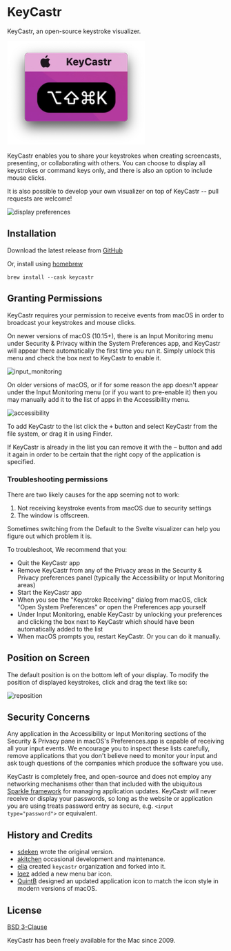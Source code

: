 # KeyCastr

KeyCastr, an open-source keystroke visualizer.

![header image](assets/KeyCastr_header.png)

KeyCastr enables you to share your keystrokes when creating screencasts, presenting, or collaborating with others. You can choose to display all keystrokes or command keys only, and there is also an option to include mouse clicks.

It is also possible to develop your own visualizer on top of KeyCastr -- pull requests are welcome!

![display preferences](assets/mouse-click-visualizer.gif)

## Installation

Download the latest release from [GitHub](https://github.com/keycastr/keycastr/releases)

Or, install using [homebrew](http://brew.sh/)

```console
brew install --cask keycastr
```

## Granting Permissions

KeyCastr requires your permission to receive events from macOS in order to broadcast your keystrokes and mouse clicks.

On newer versions of macOS (10.15+), there is an Input Monitoring menu under Security & Privacy within the System Preferences app, and KeyCastr will appear there automatically the first time you run it. Simply unlock this menu and check the box next to KeyCastr to enable it.

![input_monitoring](assets/input_monitoring.png)

On older versions of macOS, or if for some reason the app doesn't appear under the Input Monitoring menu (or if you want to pre-enable it) then you may manually add it to the list of apps in the Accessibility menu.

![accessibility](assets/accessibility.png)

To add KeyCastr to the list click the <kbd>&plus;</kbd> button and select KeyCastr from the file system, or drag it in using Finder.

If KeyCastr is already in the list you can remove it with the <kbd>&minus;</kbd> button and add it again in order to be certain that the right copy of the application is specified.

### Troubleshooting permissions

There are two likely causes for the app seeming not to work:

1. Not receiving keystroke events from macOS due to security settings
1. The window is offscreen.

Sometimes switching from the Default to the Svelte visualizer can help you
figure out which problem it is.

To troubleshoot, We recommend that you:

- Quit the KeyCastr app
- Remove KeyCastr from any of the Privacy areas in the Security & Privacy
  preferences panel (typically the Accessibility or Input Monitoring areas)
- Start the KeyCastr app
- When you see the "Keystroke Receiving" dialog from macOS, click "Open System
  Preferences" or open the Preferences app yourself
- Under Input Monitoring, enable KeyCastr by unlocking your preferences and
  clicking the box next to KeyCastr which should have been automatically added
  to the list
- When macOS prompts you, restart KeyCastr. Or you can do it manually.

## Position on Screen

The default position is on the bottom left of your display. To modify the position of displayed keystrokes, click and drag the text like so:

![reposition](assets/reposition.gif)

## Security Concerns

Any application in the Accessibility or Input Monitoring sections of the Security & Privacy pane in macOS's Preferences.app is capable of receiving all your input events. We encourage you to inspect these lists carefully, remove applications that you don't believe need to monitor your input and ask tough questions of the companies which produce the software you use.

KeyCastr is completely free, and open-source and does not employ any networking mechanisms other than that included with the ubiquitous [Sparkle framework](https://sparkle-project.org/) for managing application updates. KeyCastr will never receive or display your passwords, so long as the website or application you are using treats password entry as secure, e.g. `<input type="password">` or equivalent.

## History and Credits

- [sdeken](https://github.com/sdeken) wrote the original version.
- [akitchen](https://github.com/akitchen) occasional development and maintenance.
- [elia](https://github.com/elia) created `keycastr` organization and forked into it.
- [lqez](https://github.com/lqez) added a new menu bar icon.
- [QuintB](https://github.com/QuintB) designed an updated application icon to match the icon style in modern versions of macOS.

## License

[BSD 3-Clause](https://opensource.org/licenses/BSD-3-Clause)

KeyCastr has been freely available for the Mac since 2009.
